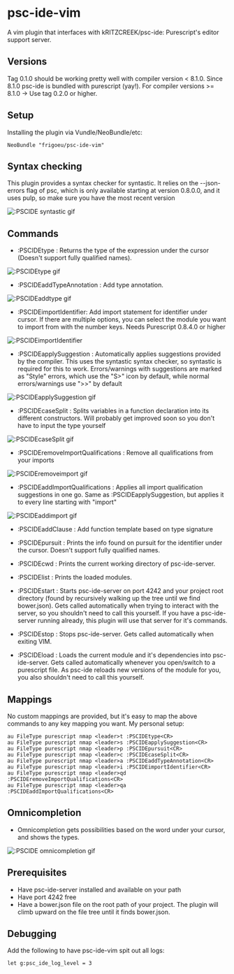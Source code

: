 # psc-ide-vim
A vim plugin that interfaces with kRITZCREEK/psc-ide: Purescript's editor support server.

## Versions
Tag 0.1.0 should be working pretty well with compiler version < 8.1.0. 
Since 8.1.0 psc-ide is bundled with purescript (yay!). For compiler versions >= 8.1.0 -> Use tag 0.2.0 or higher.

## Setup
Installing the plugin via Vundle/NeoBundle/etc:

`NeoBundle "frigoeu/psc-ide-vim"`

## Syntax checking
This plugin provides a syntax checker for syntastic. It relies on the --json-errors flag of psc, which is only available starting at version 0.8.0.0, and it uses pulp, so make sure you have the most recent version

![:PSCIDE syntastic gif](http://frigoeu.github.io/gifs/syntastic.gif)

## Commands 
* :PSCIDEtype : Returns the type of the expression under the cursor (Doesn't support fully qualified names).

![:PSCIDEtype gif](http://frigoeu.github.io/gifs/type.gif)
* :PSCIDEaddTypeAnnotation : Add type annotation.

![:PSCIDEaddtype gif](http://frigoeu.github.io/gifs/addtype.gif)
* :PSCIDEimportIdentifier: Add import statement for identifier under cursor. If there are multiple options, you can select the module you want to import from with the number keys. Needs Purescript 0.8.4.0 or higher

![:PSCIDEimportIdentifier](http://frigoeu.github.io/gifs/importidentifier.gif)
* :PSCIDEapplySuggestion : Automatically applies suggestions provided by the compiler. This uses the syntastic syntax checker, so syntastic is required for this to work. Errors/warnings with suggestions are marked as "Style" errors, which use the "S>" icon by default, while normal errors/warnings use ">>" by default

![:PSCIDEapplySuggestion gif](http://frigoeu.github.io/gifs/applysuggestion.gif)
* :PSCIDEcaseSplit : Splits variables in a function declaration into its different constructors. Will probably get improved soon so you don't have to input the type yourself

![:PSCIDEcaseSplit gif](http://frigoeu.github.io/gifs/casesplit.gif)
* :PSCIDEremoveImportQualifications : Remove all qualifications from your imports

![:PSCIDEremoveimport gif](http://frigoeu.github.io/gifs/removeimport.gif)
* :PSCIDEaddImportQualifications : Applies all import qualification suggestions in one go. Same as :PSCIDEapplySuggestion, but applies it to every line starting with "import"

![:PSCIDEaddimport gif](http://frigoeu.github.io/gifs/addimport.gif)

* :PSCIDEaddClause : Add function template based on type signature
* :PSCIDEpursuit : Prints the info found on pursuit for the identifier under the cursor. Doesn't support fully qualified names.
* :PSCIDEcwd : Prints the current working directory of psc-ide-server.
* :PSCIDElist : Prints the loaded modules.

* :PSCIDEstart : Starts psc-ide-server on port 4242 and your project root directory (found by recursively walking up the tree until we find bower.json). Gets called automatically when trying to interact with the server, so you shouldn't need to call this yourself. If you have a psc-ide-server running already, this plugin will use that server for it's commands.
* :PSCIDEstop : Stops psc-ide-server. Gets called automatically when exiting VIM.
* :PSCIDEload : Loads the current module and it's dependencies into psc-ide-server. Gets called automatically whenever you open/switch to a purescript file. As psc-ide reloads new versions of the module for you, you also shouldn't need to call this yourself.

## Mappings
No custom mappings are provided, but it's easy to map the above commands to any key mapping you want. My personal setup:

```
au FileType purescript nmap <leader>t :PSCIDEtype<CR>
au FileType purescript nmap <leader>s :PSCIDEapplySuggestion<CR>
au FileType purescript nmap <leader>p :PSCIDEpursuit<CR>
au FileType purescript nmap <leader>c :PSCIDEcaseSplit<CR>
au FileType purescript nmap <leader>a :PSCIDEaddTypeAnnotation<CR>
au FileType purescript nmap <leader>i :PSCIDEimportIdentifier<CR>
au FileType purescript nmap <leader>qd :PSCIDEremoveImportQualifications<CR>
au FileType purescript nmap <leader>qa :PSCIDEaddImportQualifications<CR>
```


## Omnicompletion
* Omnicompletion gets possibilities based on the word under your cursor, and shows the types.

![:PSCIDE omnicompletion gif](http://frigoeu.github.io/gifs/omnicompletion.gif)

## Prerequisites
* Have psc-ide-server installed and available on your path
* Have port 4242 free
* Have a bower.json file on the root path of your project. The plugin will climb upward on the file tree until it finds bower.json.

## Debugging
Add the following to have psc-ide-vim spit out all logs:

```
let g:psc_ide_log_level = 3
```
